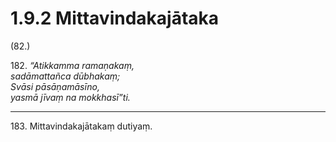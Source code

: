 

# 1.9.2 Mittavindakajātaka




(82.)

182\. _“Atikkamma ramaṇakaṃ,_  
_sadāmattañca dūbhakaṃ;_  
_Svāsi pāsāṇamāsīno,_  
_yasmā jīvaṃ na mokkhasī”ti._  


---

183\. Mittavindakajātakaṃ dutiyaṃ.





